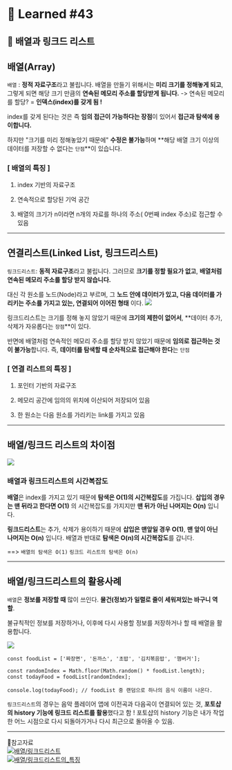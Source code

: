 # 🌟 Learned #43

## 🔶 배열과 링크드 리스트

## 배열(Array)

`배열` : **정적 자료구조**라고 불립니다. 배열을 만들기 위해서는 **미리 크기를 정해놓게 되고**, 그렇게 되면 해당 크기 만큼의 **연속된 메모리 주소를 할당받게 됩니다.**
-> 연속된 메모리를 할당? = **인덱스(index)를 갖게 됨 !**

index를 갖게 된다는 것은 즉 **임의 접근이 가능하다는 장점**이 있어서 **접근과 탐색에 용이합니다.**

하지만 "크기를 미리 정해놓았기 때문에" **수정은 불가능**하며 **해당 배열 크기 이상의 데이터를 저장할 수 없다는 `단점`**이 있습니다.

### [ 배열의 특징 ]

1. index 기반의 자료구조

2. 연속적으로 할당된 기억 공간

3. 배열의 크기가 n이라면 n개의 자료를 하나의 주소( 0번째 index 주소)로 접근할 수 있음

---

## 연결리스트(Linked List, 링크드리스트)

`링크드리스트`: **동적 자료구조**라고 불립니다. 그러므로 **크기를 정할 필요가 없고**, **배열처럼 연속된 메모리 주소를 할당 받지 않습니다.**

대신 각 원소를 노드(Node)라고 부르며, 그 **노드 안에 데이터가 있고, 다음 데이터를 가리키는 주소를 가지고 있는, 연결되어 이어진 형태** 이다.
![](https://velog.velcdn.com/images/wjddms0501/post/88871905-cb4c-4882-9c41-01227f535f42/image.png)

링크드리스트는 크기를 정해 놓지 않았기 때문에 **크기의 제한이 없어서**, **데이터 추가, 삭제가 자유롭다는 `장점`**이 있다.

반면에 배열처럼 연속적인 메모리 주소를 할당 받지 않았기 때문에 **임의로 접근하는 것이 불가능**합니다. 즉, **데이터를 탐색할 때 순차적으로 접근해야 한다**는 `단점`

### [ 연결 리스트의 특징 ]

1. 포인터 기반의 자료구조

2. 메모리 공간에 임의의 위치에 이산되어 저장되어 있음

3. 한 원소는 다음 원소를 가리키는 link를 가지고 있음

---

## 배열/링크드 리스트의 차이점

![](https://velog.velcdn.com/images/wjddms0501/post/a93ab65d-a7d1-41f7-ba85-e4a23448fa40/image.png)

### 배열과 링크드리스트의 시간복잡도

**배열**은 index를 가지고 있기 때문에 **탐색은 O(1)의 시간복잡도**를 가집니다.
**삽입의 경우는 맨 뒤라고 한다면 O(1)** 의 시간복잡도를 가지지만 **맨 뒤가 아닌 나머지는 O(n)** 입니다.

**링크드리스트**는 추가, 삭제가 용이하기 때문에 **삽입은 맨앞일 경우 O(1)**, **맨 앞이 아닌 나머지는 O(n)** 입니다.
배열과 반대로 **탐색은 O(n)의 시간복잡도**를 갑니다.

==> `배열의 탐색은 O(1)`
`링크드 리스트의 탐색은 O(n)`

---

## 배열/링크드리스트의 활용사례

`배열`은 **정보를 저장할 때** 많이 쓰인다. **물건(정보)가 일렬로 줄이 세워져있는 바구니 역할**.

불규칙적인 정보를 저장하거나, 이후에 다시 사용할 정보를 저장하거나 할 때 배열을 활용합니다.

![](https://velog.velcdn.com/images/wjddms0501/post/eb044502-16c0-4439-816b-ba0c96a85074/image.png)

```
const foodList = ['짜장면', '돈까스', '초밥', '김치볶음밥', '햄버거'];

const randomIndex = Math.floor(Math.random() * foodList.length);
const todayFood = foodList[randomIndex];

console.log(todayFood); // foodList 중 랜덤으로 하나의 음식 이름이 나온다.
```

`링크드리스트`의 경우는 음악 플레이어 앱에 이전곡과 다음곡이 연결되어 있는 것, **포토샵의 history 기능에 링크드 리스트를 활용**했다고 함 !
포토샵의 history 기능은 내가 작업한 어느 시점으로 다시 되돌아가거나 다시 최근으로 돌아올 수 있음.

---

💟참고자료
<br>
[![배열/링크드리스트](https://img.shields.io/badge/배열/링크드리스트-E8E8E8.svg?style=for-the-badge&logo=배열/링크드리스트&logoColor=white)](https://blacklobster.tistory.com/8)
<br>
[![배열/링크드리스트의_특징](https://img.shields.io/badge/배열/링크드리스트의_특징-E8E8E8.svg?style=for-the-badge&logo=배열/링크드리스트의_특징&logoColor=white)](https://iridescent-zeal.tistory.com/15)
